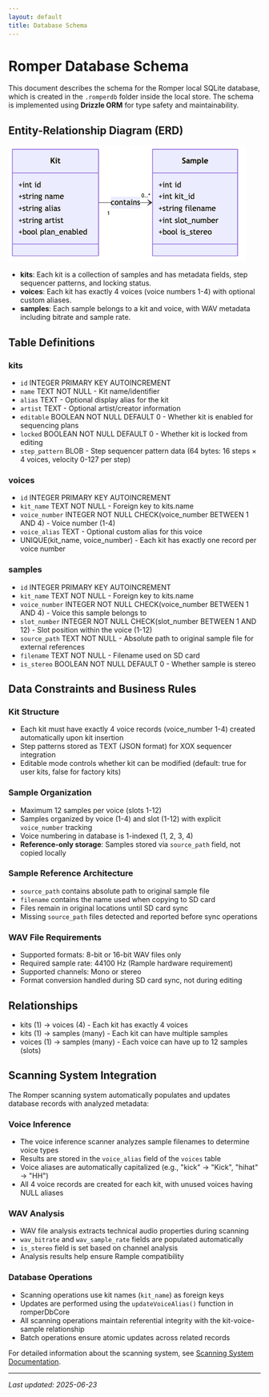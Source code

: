 ```yaml
---
layout: default
title: Database Schema
---
```


# Romper Database Schema

This document describes the schema for the Romper local SQLite database, which is created in the `.romperdb` folder inside the local store. The schema is implemented using **Drizzle ORM** for type safety and maintainability.

## Entity-Relationship Diagram (ERD)

![Romper DB ERD](./romper-db-erd.png)

- **kits**: Each kit is a collection of samples and has metadata fields, step sequencer patterns, and locking status.
- **voices**: Each kit has exactly 4 voices (voice numbers 1-4) with optional custom aliases.
- **samples**: Each sample belongs to a kit and voice, with WAV metadata including bitrate and sample rate.

## Table Definitions

### kits
- `id` INTEGER PRIMARY KEY AUTOINCREMENT
- `name` TEXT NOT NULL - Kit name/identifier
- `alias` TEXT - Optional display alias for the kit
- `artist` TEXT - Optional artist/creator information
- `editable` BOOLEAN NOT NULL DEFAULT 0 - Whether kit is enabled for sequencing plans
- `locked` BOOLEAN NOT NULL DEFAULT 0 - Whether kit is locked from editing
- `step_pattern` BLOB - Step sequencer pattern data (64 bytes: 16 steps × 4 voices, velocity 0-127 per step)

### voices
- `id` INTEGER PRIMARY KEY AUTOINCREMENT
- `kit_name` TEXT NOT NULL - Foreign key to kits.name
- `voice_number` INTEGER NOT NULL CHECK(voice_number BETWEEN 1 AND 4) - Voice number (1-4)
- `voice_alias` TEXT - Optional custom alias for this voice
- UNIQUE(kit_name, voice_number) - Each kit has exactly one record per voice number

### samples
- `id` INTEGER PRIMARY KEY AUTOINCREMENT
- `kit_name` TEXT NOT NULL - Foreign key to kits.name
- `voice_number` INTEGER NOT NULL CHECK(voice_number BETWEEN 1 AND 4) - Voice this sample belongs to
- `slot_number` INTEGER NOT NULL CHECK(slot_number BETWEEN 1 AND 12) - Slot position within the voice (1-12)
- `source_path` TEXT NOT NULL - Absolute path to original sample file for external references
- `filename` TEXT NOT NULL - Filename used on SD card
- `is_stereo` BOOLEAN NOT NULL DEFAULT 0 - Whether sample is stereo

## Data Constraints and Business Rules

### Kit Structure
- Each kit must have exactly 4 voice records (voice_number 1-4) created automatically upon kit insertion
- Step patterns stored as TEXT (JSON format) for XOX sequencer integration
- Editable mode controls whether kit can be modified (default: true for user kits, false for factory kits)

### Sample Organization
- Maximum 12 samples per voice (slots 1-12)
- Samples organized by voice (1-4) and slot (1-12) with explicit `voice_number` tracking
- Voice numbering in database is 1-indexed (1, 2, 3, 4)
- **Reference-only storage**: Samples stored via `source_path` field, not copied locally

### Sample Reference Architecture
- `source_path` contains absolute path to original sample file
- `filename` contains the name used when copying to SD card
- Files remain in original locations until SD card sync
- Missing `source_path` files detected and reported before sync operations

### WAV File Requirements
- Supported formats: 8-bit or 16-bit WAV files only
- Required sample rate: 44100 Hz (Rample hardware requirement)
- Supported channels: Mono or stereo
- Format conversion handled during SD card sync, not during editing

## Relationships
- kits (1) → voices (4) - Each kit has exactly 4 voices
- kits (1) → samples (many) - Each kit can have multiple samples
- voices (1) → samples (many) - Each voice can have up to 12 samples (slots)

## Scanning System Integration

The Romper scanning system automatically populates and updates database records with analyzed metadata:

### Voice Inference
- The voice inference scanner analyzes sample filenames to determine voice types
- Results are stored in the `voice_alias` field of the `voices` table
- Voice aliases are automatically capitalized (e.g., "kick" → "Kick", "hihat" → "HH")
- All 4 voice records are created for each kit, with unused voices having NULL aliases

### WAV Analysis
- WAV file analysis extracts technical audio properties during scanning
- `wav_bitrate` and `wav_sample_rate` fields are populated automatically
- `is_stereo` field is set based on channel analysis
- Analysis results help ensure Rample compatibility

### Database Operations
- Scanning operations use kit names (`kit_name`) as foreign keys
- Updates are performed using the `updateVoiceAlias()` function in romperDbCore
- All scanning operations maintain referential integrity with the kit-voice-sample relationship
- Batch operations ensure atomic updates across related records

For detailed information about the scanning system, see [Scanning System Documentation](./scanning-system.md).

---

_Last updated: 2025-06-23_

<!-- Schema and diagrams confirmed up to date with electron/main/db/romperDbCore.ts as of 2025-06-23 -->
